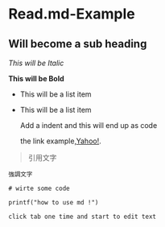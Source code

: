 Read.md-Example
===============

Will become a sub heading
--------------

*This will be Italic*

**This will be Bold**

- This will be a list item
- This will be a list item

    Add a indent and this will end up as code
    
    the link example,[Yahoo!](http://www.yahoo.com).

    
    
> 引用文字

`強調文字`


    # wirte some code
    
    printf("how to use md !")
    
    click tab one time and start to edit text
